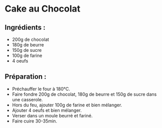 # Cake au Chocolat 

## Ingrédients :
* 200g de chocolat
* 180g de beurre
* 150g de sucre
* 100g de farine
* 4 oeufs

## Préparation :
* Préchauffer le four à 180°C.
* Faire fondre 200g de chocolat, 180g de beurre et 150g de sucre dans une casserole.
* Hors du feu, ajouter 100g de farine et bien mélanger.
* Ajouter 4 oeufs et bien mélanger.
* Verser dans un moule beurré et fariné.
* Faire cuire 30-35min.